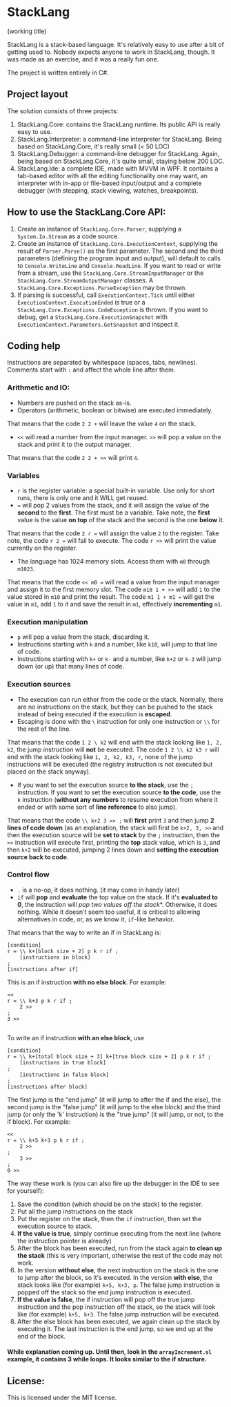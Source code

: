 # StackLang

(working title)

StackLang is a stack-based language. It's relatively easy to use after a bit of getting used to. Nobody expects anyone to work in StackLang, though. It was made as an exercise, and it was a really fun one.

The project is written entirely in C#.

## Project layout

The solution consists of three projects:

1. StackLang.Core: contains the StackLang runtime. Its public API is really easy to use.
2. StackLang.Interpreter: a command-line interpreter for StackLang. Being based on StackLang.Core, it's really small (< 50 LOC)
3. StackLang.Debugger: a command-line debugger for StackLang. Again, being based on StackLang.Core, it's quite small, staying below 200 LOC.
4. StackLang.Ide: a complete IDE, made with MVVM in WPF. It contains a tab-based editor with all the editing functionality one may want, an interpreter with in-app or file-based input/output and a complete debugger (with stepping, stack viewing, watches, breakpoints).

## How to use the StackLang.Core API:

1. Create an instance of `StackLang.Core.Parser`, supplying a `System.Io.Stream` as a code source.
2. Create an instance of `StackLang.Core.ExecutionContext`, supplying the result of `Parser.Parse()` as the first parameter. The second and the third parameters (defining the program input and output), will default to calls to `Console.WriteLine` and `Console.ReadLine`. If you want to read or write from a stream, use the `StackLang.Core.StreamInputManager` or the `StackLang.Core.StreamOutputManager` classes. A `StackLang.Core.Exceptions.ParseException` may be thrown.
3. If parsing is successful, call `ExecutionContext.Tick` until either `ExecutionContext.ExecutionEnded` is true or a `StackLang.Core.Exceptions.CodeException` is thrown. If you want to debug, get a `StackLang.Core.ExecutionSnapshot` with `ExecutionContext.Parameters.GetSnapshot` and inspect it.

## Coding help

Instructions are separated by whitespace (spaces, tabs, newlines). Comments start with `:` and affect the whole line after them.

### Arithmetic and IO:

* Numbers are pushed on the stack as-is.
* Operators (arithmetic, boolean or bitwise) are executed immediately.

That means that the code `2 2 +` will leave the value `4` on the stack.

* `<<` will read a number from the input manager. `>>` will pop a value on the stack and print it to the output manager.

That means that the code `2 2 + >>` will print `4`.

### Variables

* `r` is the register variable: a special built-in variable. Use only for short runs, there is only one and it WILL get reused.
* `=` will pop 2 values from the stack, and it will assign the value of the **second** to the **first**. The first must be a variable. Take note, the **first** value is the value **on top** of the stack and the second is the one **below** it.

That means that the code `2 r =` will assign the value `2` to the register. Take note, the code `r 2 =` will fail to execute. The code `r >>` will print the value currently on the register.

* The language has 1024 memory slots. Access them with `m0` through `m1023`.

That means that the code `<< m0 =` will read a value from the input manager and assign it to the first memory slot. The code `m10 1 + >>` will add `1` to the value stored in `m10` and print the result. The code `m1 1 + m1 =` will get the value in `m1`, add `1` to it and save the result in `m1`, effectively **incrementing** `m1`.

### Execution manipulation

* `p` will pop a value from the stack, discarding it.
* Instructions starting with `k` and a number, like `k10`, will jump to that line of code.
* Instructions starting with `k+` or `k-` and a number, like `k+2` or `k-3` will jump down (or up) that many lines of code.

### Execution sources

* The execution can run either from the code or the stack. Normally, there are no instructions on the stack, but they can be pushed to the stack instead of being executed if the execution is **escaped**.
* Escaping is done with the `\` instruction for only one instruction or `\\` for the rest of the line.

That means that the code `1 2 \ k2` will end with the stack looking like `1, 2, k2`, the jump instruction will **not** be executed. The code `1 2 \\ k2 k3 r` will end with the stack looking like `1, 2, k2, k3, r`, none of the jump instructions will be executed (the registry instruction is not executed but placed on the stack anyway).

* If you want to set the execution source **to the stack**, use the `;` instruction. If you want to set the execution source **to the code**, use the `k` instruction (**without any numbers** to resume execution from where it ended or with some sort of **line reference** to also jump).

That means that the code `\\ k+2 3 >> ;` will **first** print `3` and then jump **2 lines of code down** (as an explanation, the stack will first be `k+2, 3, >>` and then the execution source will be **set to stack** by the `;` instruction, then the `>>` instruction will execute first, printing the **top** stack value, which is `3`, and then `k+2` will be executed, jumping 2 lines down and **setting the execution source back to code**.

### Control flow

* `.` is a no-op, it does nothing. (it may come in handy later)
* `if` will **pop** and **evaluate** the top value on the stack. If it's **evaluated to 0**, the instruction will *pop two values off the stack**. Otherwise, it does nothing. While it doesn't seem too useful, it is critical to allowing alternatives in code, or, as we know it, `if`-like behavior.

That means that the way to write an if in StackLang is:

````
[condition]
r = \\ k+[block size + 2] p k r if ;
	[instructions in block]
;
[instructions after if]
````

This is an if instruction **with no else block**. For example:

````
<<
r = \\ k+3 p k r if ;
	2 >>
;
3 >>
	
````

To write an if instruction **with an else block**, use

````
[condition]
r = \\ k+[total block size + 3] k+[true block size + 2] p k r if ;
	[instructions in true block]
;
	[instructions in false block]
;
[instructions after block]
````

The first jump is the "end jump" (it will jump to after the if and the else), the second jump is the "false jump" (it will jump to the else block) and the third jump (or only the 'k' instruction) is the "true jump" (it will jump, or not, to the if block). For example:

````
<<
r = \\ k+5 k+3 p k r if ;
	2 >>
;
	3 >>
;
0 >>
````

The way these work is (you can also fire up the debugger in the IDE to see for yourself):

1. Save the condition (which should be on the stack) to the register.
2. Put all the jump instructions on the stack
3. Put the register on the stack, then the `if` instruction, then set the execution source to stack.
4. **If the value is true**, simply continue executing from the next line (where the instruction pointer is already)
5. After the block has been executed, run from the stack again **to clean up the stack** (this is very important, otherwise the rest of the code may not work.
6. In the version **without else**, the next instruction on the stack is the one to jump after the block, so it's executed. In the version **with else**, the stack looks like (for example) `k+5, k+3, p`. The false jump instruction is popped off the stack so the end jump instruction is executed.
7. **If the value is false**, the if instruction will pop off the true jump instruction and the pop instruction off the stack, so the stack will look like (for example) `k+5, k+3`. The false jump instruction will be executed.
8. After the else block has been executed, we again clean up the stack by executing it. The last instruction is the end jump, so we end up at the end of the block.

#### While explanation coming up. Until then, look in the `arrayIncrement.sl` example, it contains 3 while loops. It looks similar to the if structure.

## License:

This is licensed under the MIT license.